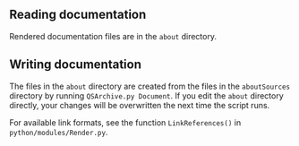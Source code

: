 ## Reading documentation
Rendered documentation files are in the `about` directory.

## Writing documentation
The files in the `about` directory are created from the files in the `aboutSources` directory by running `QSArchive.py Document`. If you edit the `about` directory directly, your changes will be overwritten the next time the script runs.

For available link formats, see the function `LinkReferences()` in `python/modules/Render.py`.
